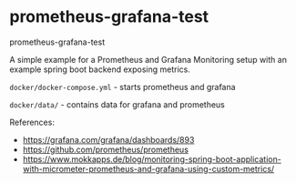 # prometheus-grafana-test
prometheus-grafana-test

A simple example for a Prometheus and Grafana Monitoring setup with an example spring boot backend exposing metrics.

`docker/docker-compose.yml`
	- starts prometheus and grafana

`docker/data/`
	- contains data for grafana and prometheus

References:

- https://grafana.com/grafana/dashboards/893
- https://github.com/prometheus/prometheus
- https://www.mokkapps.de/blog/monitoring-spring-boot-application-with-micrometer-prometheus-and-grafana-using-custom-metrics/

